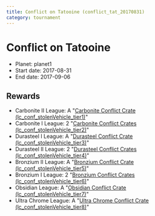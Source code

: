 ```yaml
---
title: Conflict on Tatooine (conflict_tat_20170831)
category: tournament
---
```

# Conflict on Tatooine

  * Planet: planet1
  * Start date: 2017-08-31
  * End date: 2017-09-06

## Rewards

  * Carbonite II League: A "[Carbonite Conflict Crate (lc_conf_stolenVehicle_tier1)](lc_conf_stolenVehicle_tier1.html)"
  * Carbonite I League: 2 "[Carbonite Conflict Crates (lc_conf_stolenVehicle_tier2)](lc_conf_stolenVehicle_tier2.html)"
  * Durasteel I League: A "[Durasteel Conflict Crate (lc_conf_stolenVehicle_tier3)](lc_conf_stolenVehicle_tier3.html)"
  * Durasteel II League: 2 "[Durasteel Conflict Crates (lc_conf_stolenVehicle_tier4)](lc_conf_stolenVehicle_tier4.html)"
  * Bronzium II League: A "[Bronzium Conflict Crate (lc_conf_stolenVehicle_tier5)](lc_conf_stolenVehicle_tier5.html)"
  * Bronzium I League: 2 "[Bronzium Conflict Crates (lc_conf_stolenVehicle_tier6)](lc_conf_stolenVehicle_tier6.html)"
  * Obsidian League: A "[Obsidian Conflict Crate (lc_conf_stolenVehicle_tier7)](lc_conf_stolenVehicle_tier7.html)"
  * Ultra Chrome League: A "[Ultra Chrome Conflict Crate (lc_conf_stolenVehicle_tier8)](lc_conf_stolenVehicle_tier8.html)"
